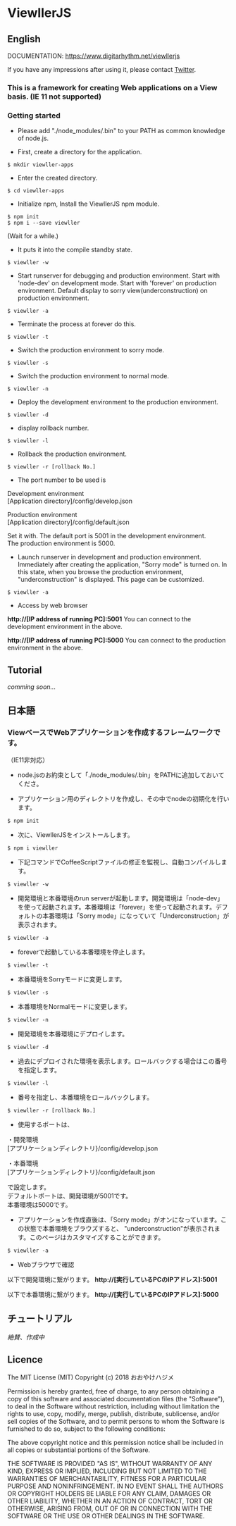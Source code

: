 # ViewllerJS

## English

DOCUMENTATION: https://www.digitarhythm.net/viewllerjs

If you have any impressions after using it, please contact [Twitter][0].

[0]:https://twitter.com/HajimeOhyake

### This is a framework for creating Web applications on a View basis. (IE 11 not supported)

### Getting started
- Please add "./node_modules/.bin" to your PATH as common knowledge of node.js.

- First, create a directory for the application.
```
$ mkdir viewller-apps
```
- Enter the created directory.
```
$ cd viewller-apps
```
- Initialize npm, Install the ViewllerJS npm module.
```
$ npm init  
$ npm i --save viewller
```
(Wait for a while.)

- It puts it into the compile standby state.
```
$ viewller -w
```
- Start runserver for debugging and production environment. Start with 'node-dev' on development mode. Start with 'forever' on production environment. Default display to sorry view(underconstruction) on production environment.
```
$ viewller -a
```
- Terminate the process at forever do this.
```
$ viewller -t
```
- Switch the production environment to sorry mode.
```
$ viewller -s
```
- Switch the production environment to normal mode.
```
$ viewller -n
```
- Deploy the development environment to the production environment.
```
$ viewller -d
```
- display rollback number.
```
$ viewller -l
```
- Rollback the production environment.
```
$ viewller -r [rollback No.]
```

- The port number to be used is

Development environment  
[Application directory]/config/develop.json

Production environment  
[Application directory]/config/default.json

Set it with.
The default port is 5001 in the development environment.  
The production environment is 5000.

- Launch runserver in development and production environment. Immediately after creating the application, "Sorry mode" is turned on. In this state, when you browse the production environment, "underconstruction" is displayed. This page can be customized.
```
$ viewller -a
```
- Access by web browser

**http://[IP address of running PC]:5001**
You can connect to the development environment in the above.

**http://[IP address of running PC]:5000**
You can connect to the production environment in the above.


## Tutorial

*comming soon...*


## 日本語

### ViewベースでWebアプリケーションを作成するフレームワークです。
（IE11非対応）

- node.jsのお約束として「./node_modules/.bin」をPATHに追加しておいてくださ。

- アプリケーション用のディレクトリを作成し、その中でnodeの初期化を行います。
```
$ npm init
```
- 次に、ViewllerJSをインストールします。
```
$ npm i viewller
```
- 下記コマンドでCoffeeScriptファイルの修正を監視し、自動コンパイルします。
```
$ viewller -w
```
- 開発環境と本番環境のrun serverが起動します。開発環境は「node-dev」を使って起動されます。本番環境は「forever」を使って起動されます。デフォルトの本番環境は「Sorry mode」になっていて「Underconstruction」が表示されます。
```
$ viewller -a
```
- foreverで起動している本番環境を停止します。
```
$ viewller -t
```
- 本番環境をSorryモードに変更します。
```
$ viewller -s
```
- 本番環境をNormalモードに変更します。
```
$ viewller -n
```
- 開発環境を本番環境にデプロイします。
```
$ viewller -d
```
- 過去にデプロイされた環境を表示します。ロールバックする場合はこの番号を指定します。
```
$ viewller -l
```
- 番号を指定し、本番環境をロールバックします。
```
$ viewller -r [rollback No.]
```

- 使用するポートは、

・開発環境  
[アプリケーションディレクトリ}/config/develop.json

・本番環境  
[アプリケーションディレクトリ}/config/default.json

で設定します。  
デフォルトポートは、開発環境が5001です。  
本番環境は5000です。

- アプリケーションを作成直後は、「Sorry mode」がオンになっています。この状態で本番環境をブラウズすると、 "underconstruction"が表示されます。このページはカスタマイズすることができます。
```
$ viewller -a
```
- Webブラウザで確認

以下で開発環境に繋がります。
**http://[実行しているPCのIPアドレス]:5001**

以下で本番環境に繋がります。
**http://[実行しているPCのIPアドレス]:5000**


## チュートリアル

*絶賛、作成中*


## Licence

The MIT License (MIT) Copyright (c) 2018 おおやけハジメ

Permission is hereby granted, free of charge, to any person obtaining a copy of this software and associated documentation files (the "Software"), to deal in the Software without restriction, including without limitation the rights to use, copy, modify, merge, publish, distribute, sublicense, and/or sell copies of the Software, and to permit persons to whom the Software is furnished to do so, subject to the following conditions:

The above copyright notice and this permission notice shall be included in all copies or substantial portions of the Software.

THE SOFTWARE IS PROVIDED "AS IS", WITHOUT WARRANTY OF ANY KIND, EXPRESS OR IMPLIED, INCLUDING BUT NOT LIMITED TO THE WARRANTIES OF MERCHANTABILITY, FITNESS FOR A PARTICULAR PURPOSE AND NONINFRINGEMENT. IN NO EVENT SHALL THE AUTHORS OR COPYRIGHT HOLDERS BE LIABLE FOR ANY CLAIM, DAMAGES OR OTHER LIABILITY, WHETHER IN AN ACTION OF CONTRACT, TORT OR OTHERWISE, ARISING FROM, OUT OF OR IN CONNECTION WITH THE SOFTWARE OR THE USE OR OTHER DEALINGS IN THE SOFTWARE.


